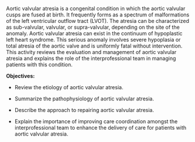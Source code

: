Aortic valvular atresia is a congenital condition in which the aortic valvular cusps are fused at birth. It frequently forms as a spectrum of malformations of the left ventricular outflow tract (LVOT). The atresia can be characterized as sub-valvular, valvular, or supra-valvular, depending on the site of the anomaly. Aortic valvular atresia can exist in the continuum of hypoplastic left heart syndrome. This serious anomaly involves severe hypoplasia or total atresia of the aortic valve and is uniformly fatal without intervention. This activity reviews the evaluation and management of aortic valvular atresia and explains the role of the interprofessional team in managing patients with this condition.

**Objectives:**
- Review the etiology of aortic valvular atresia.

- Summarize the pathophysiology of aortic valvular atresia.

- Describe the approach to repairing aortic valvular atresia.
- Explain the importance of improving care coordination amongst the interprofessional team to enhance the delivery of care for patients with aortic valvular atresia.